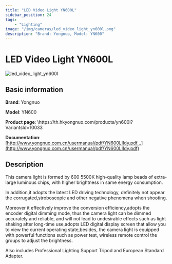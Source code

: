 ```yaml
---
title: "LED Video Light YN600L"
sidebar_position: 24
tags:
    - "Lighting"
image: "/img/cameras/led_video_light_yn600l.png"
description: "Brand: Yongnuo, Model: YN600"
---
```

# LED Video Light YN600L

![led_video_light_yn600l](/img/cameras/led_video_light_yn600l.png)

## Basic information

**Brand**: Yongnuo

**Model**: YN600

**Product page**: \\https://th\.hkyongnuo\.com/products/yn600l?VariantsId=10033

**Documentation**: [http://www.yongnuo.com.cn/usermanual/pdf/YN600LIIdy.pdf...](http://www.yongnuo.com.cn/usermanual/pdf/YN600LIIdy.pdf)

## Description

This camera light is formed by 600 5500K high\-quality lamp beads of extra\-large luminous chips, with higher brightness in same energy consumption\.

In addition,it adopts the latest LED driving technology, definitely not appear the corrugated,stroboscopic and other negative phenomena when shooting\.

Moreover it effectively improve the conversion efficiency,adopts the encoder digital dimming mode, thus the camera light can be dimmed accurately and reliable, and will not lead to undesirable effects such as light shaking after long\-time use,adopts LED digital display screen that allow you to view the current operating state,besides, the camera light is equipped with powerful functions such as power test, wireless remote control the groups to adjust the brightness\.



Also includes Professional Lighting Support Tripod and European Standard Adapter\.

